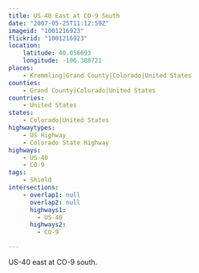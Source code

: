```yaml
---
title: US-40 East at CO-9 South
date: "2007-05-25T11:12:59Z"
imageid: "1001216923"
flickrid: "1001216923"
location:
    latitude: 40.058693
    longitude: -106.388721
places:
    - Kremmling|Grand County|Colorado|United States
counties:
    - Grand County|Colorado|United States
countries:
    - United States
states:
    - Colorado|United States
highwaytypes:
    - US Highway
    - Colorado State Highway
highways:
    - US-40
    - CO-9
tags:
    - Shield
intersections:
    - overlap1: null
      overlap2: null
      highways1:
        - US-40
      highways2:
        - CO-9

---
```

US-40 east at CO-9 south.